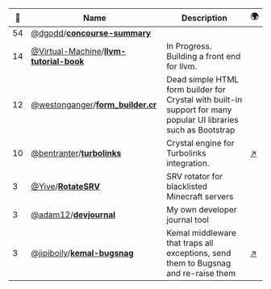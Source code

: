 |:star2: | Name | Description | 🌍|
|---|---|---|---|
|54|[@dgodd](https://github.com/dgodd)/[**concourse-summary**](https://github.com/dgodd/concourse-summary)|||
|14|[@Virtual-Machine](https://github.com/Virtual-Machine)/[**llvm-tutorial-book**](https://github.com/Virtual-Machine/llvm-tutorial-book)|In Progress. Building a front end for llvm.||
|12|[@westonganger](https://github.com/westonganger)/[**form_builder.cr**](https://github.com/westonganger/form_builder.cr)|Dead simple HTML form builder for Crystal with built-in support for many popular UI libraries such as Bootstrap||
|10|[@bentranter](https://github.com/bentranter)/[**turbolinks**](https://github.com/bentranter/turbolinks)|Crystal engine for Turbolinks integration.|[:arrow_upper_right:](https://bentranter.github.io/turbolinks/)|
|3|[@Yive](https://github.com/Yive)/[**RotateSRV**](https://github.com/Yive/RotateSRV)|SRV rotator for blacklisted Minecraft servers||
|3|[@adam12](https://github.com/adam12)/[**devjournal**](https://github.com/adam12/devjournal)|My own developer journal tool||
|3|[@jipiboily](https://github.com/jipiboily)/[**kemal-bugsnag**](https://github.com/jipiboily/kemal-bugsnag)|Kemal middleware that traps all exceptions, send them to Bugsnag and re-raise them|[:arrow_upper_right:](http://jipiboily.com/)|

